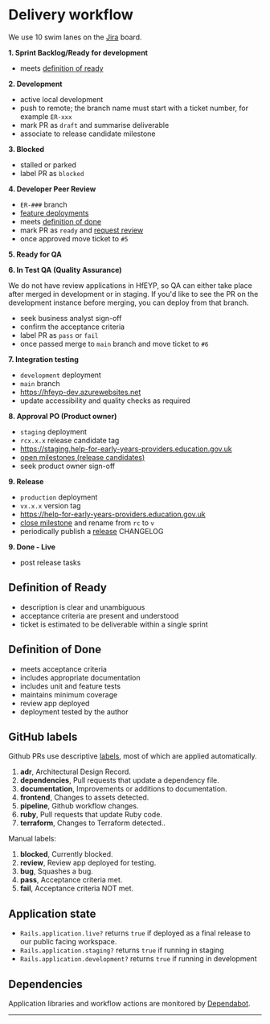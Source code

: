 # Delivery workflow

We use 10 swim lanes on the [Jira][jira] board.

**1. Sprint Backlog/Ready for development**

- meets [definition of ready](#definition-of-ready)

**2. Development**

- active local development
- push to remote; the branch name must start with a ticket number, for example `ER-xxx`
- mark PR as `draft` and summarise deliverable
- associate to release candidate milestone

**3. Blocked**

- stalled or parked
- label PR as `blocked`

**4. Developer Peer Review**

- `ER-###` branch
- [feature deployments][deployments]
- meets [definition of done](#definition-of-done)
- mark PR as `ready` and [request review](#review-process)
- once approved move ticket to `#5`

**5. Ready for QA**

**6. In Test QA (Quality Assurance)**

We do not have review applications in HfEYP, so QA can either take place after merged in development or in staging.  If you'd like to see the PR on the development instance before merging, you can deploy from that branch.
- seek business analyst sign-off
- confirm the acceptance criteria
- label PR as `pass` or `fail`
- once passed merge to `main` branch and move ticket to `#6`

**7. Integration testing**

- `development` deployment
- `main` branch
- <https://hfeyp-dev.azurewebsites.net>
- update accessibility and quality checks as required

**8. Approval PO (Product owner)**

- `staging` deployment
- `rcx.x.x` release candidate tag
- <https://staging.help-for-early-years-providers.education.gov.uk>
- [open milestones (release candidates)][release-candidates]
- seek product owner sign-off

**9. Release**

- `production` deployment
- `vx.x.x` version tag
- <https://help-for-early-years-providers.education.gov.uk>
- [close milestone][released-versions] and rename from `rc` to `v`
- periodically publish a [release][releases] CHANGELOG

**9. Done - Live**

- post release tasks


## Definition of Ready

- description is clear and unambiguous
- acceptance criteria are present and understood
- ticket is estimated to be deliverable within a single sprint

## Definition of Done

- meets acceptance criteria
- includes appropriate documentation
- includes unit and feature tests
- maintains minimum coverage
- review app deployed
- deployment tested by the author

## GitHub labels

Github PRs use descriptive [labels][labels], most of which are applied automatically.


1. **adr**, Architectural Design Record.
1. **dependencies**, Pull requests that update a dependency file.
1. **documentation**, Improvements or additions to documentation.
1. **frontend**, Changes to assets detected.
1. **pipeline**, Github workflow changes.
1. **ruby**, Pull requests that update Ruby code.
1. **terraform**, Changes to Terraform detected..

Manual labels:

1. **blocked**, Currently blocked.
1. **review**, Review app deployed for testing.
1. **bug**, Squashes a bug.
1. **pass**, Acceptance criteria met.
1. **fail**, Acceptance criteria NOT met.



## Application state

- `Rails.application.live?` returns `true` if deployed as a final release to our public facing workspace.
- `Rails.application.staging?` returns `true` if running in staging
- `Rails.application.development?` returns `true` if running in development

## Dependencies

Application libraries and workflow actions are monitored by [Dependabot][dependabot].


---

[jira]: https://dfedigital.atlassian.net/jira/software/projects/ER
[deployments]: https://dfedigital.atlassian.net/jira/software/projects/ER/deployments

[release-candidates]: https://github.com/DFE-Digital/early-years-foundation-reform/milestones?state=open
[released-versions]: https://github.com/DFE-Digital/early-years-foundation-reform/milestones?state=closed
[tags]: https://github.com/DFE-Digital/early-years-foundation-reform/tags
[releases]: https://github.com/DFE-Digital/early-years-foundation-reform/releases
[labels]: https://github.com/DFE-Digital/early-years-foundation-reform/labels
[dependabot]: https://github.com/DFE-Digital/early-years-foundation-reform/security/dependabot